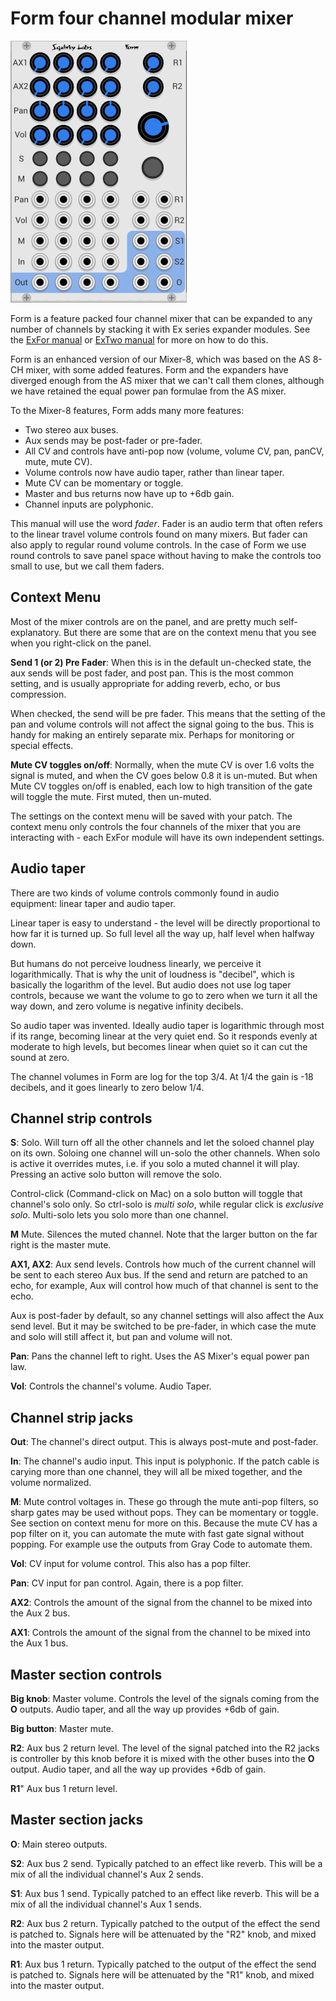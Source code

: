 # Form four channel modular mixer

![Form Panel](./form.png)

Form is a feature packed four channel mixer that can be expanded to any number of channels by stacking it with Ex series expander modules. See the [ExFor manual](./exfor.md) or [ExTwo manual](./extwo.md) for more on how to do this.

Form is an enhanced version of our Mixer-8, which was based on the AS 8-CH mixer, with some added features. Form and the expanders have diverged enough from the AS mixer that we can't call them clones, although we have retained the equal power pan formulae from the AS mixer.

To the Mixer-8 features, Form adds many more features:

* Two stereo aux buses.
* Aux sends may be post-fader or pre-fader.
* All CV and controls have anti-pop now (volume, volume CV, pan, panCV, mute, mute CV).
* Volume controls now have audio taper, rather than linear taper.
* Mute CV can be momentary or toggle.
* Master and bus returns now have up to +6db gain.
* Channel inputs are polyphonic.

This manual will use the word *fader*. Fader is an audio term that often refers to the linear travel volume controls found on many mixers. But fader can also apply to regular round volume controls. In the case of Form we use round controls to save panel space without having to make the controls too small to use, but we call them faders.

## Context Menu

Most of the mixer controls are on the panel, and are pretty much self-explanatory. But there are some that are on the context menu that you see when you right-click on the panel.

**Send 1 (or 2) Pre Fader**: When this is in the default un-checked state, the aux sends will be post fader, and post pan. This is the most common setting, and is usually appropriate for adding reverb, echo, or bus compression.

When checked, the send will be pre fader. This means that the setting of the pan and volume controls will not affect the signal going to the bus. This is handy for making an entirely separate mix. Perhaps for monitoring or special effects.

**Mute CV toggles on/off**: Normally, when the mute CV is over 1.6 volts the signal is muted, and when the CV goes below 0.8 it is un-muted. But when Mute CV toggles on/off is enabled, each low to high transition of the gate will toggle the mute. First muted, then un-muted.

The settings on the context menu will be saved with your patch. The context menu only controls the four channels of the mixer that you are interacting with - each ExFor module will have its own independent settings.

## Audio taper

There are two kinds of volume controls commonly found in audio equipment: linear taper and audio taper.

Linear taper is easy to understand - the level will be directly proportional to how far it is turned up. So full level all the way up, half level when halfway down.

But humans do not perceive loudness linearly, we perceive it  logarithmically. That is why the unit of loudness is "decibel", which is basically the logarithm of the level. But audio does not use log taper controls, because we want the volume to go to zero when we turn it all the way down, and zero volume is negative infinity decibels.

So audio taper was invented. Ideally audio taper is logarithmic through most if its range, becoming linear at the very quiet end. So it responds evenly at moderate to high levels, but becomes linear when quiet so it can cut the sound at zero.

The channel volumes in Form are log for the top 3/4. At 1/4 the gain is -18 decibels, and it goes linearly to zero below 1/4.

## Channel strip controls

**S**: Solo. Will turn off all the other channels and let the soloed channel play on its own. Soloing one channel will un-solo the other channels. When solo is active it overrides mutes, i.e. if you solo a muted channel it will play. Pressing an active solo button will remove the solo.

Control-click (Command-click on Mac) on a solo button will toggle that channel's solo only. So ctrl-solo is *multi solo*, while regular click is *exclusive solo*. Multi-solo lets you solo more than one channel.

**M** Mute. Silences the muted channel. Note that the larger button on the far right is the master mute.

**AX1, AX2**: Aux send levels. Controls how much of the current channel will be sent to each stereo Aux bus. If the send and return are patched to an echo, for example, Aux will control how much of that channel is sent to the echo.

Aux is post-fader by default, so any channel settings will also affect the Aux send level. But it may be switched to be pre-fader, in which case the mute and solo will still affect it, but pan and volume will not.

**Pan**: Pans the channel left to right. Uses the AS Mixer's equal power pan law.

**Vol**: Controls the channel's volume. Audio Taper.

## Channel strip jacks

**Out**: The channel's direct output. This is always post-mute and post-fader.

**In**: The channel's audio input. This input is polyphonic. If the patch cable is carying more than one channel, they will all be mixed together, and the volume normalized.

**M**: Mute control voltages in. These go through the mute anti-pop filters, so sharp gates may be used without pops. They can be momentary or toggle. See section on context menu for more on this. Because the mute CV has a pop filter on it, you can automate the mute with fast gate signal without popping. For example use the outputs from Gray Code to automate them.

**Vol**: CV input for volume control. This also has a pop filter.

**Pan**: CV input for pan control. Again, there is a pop filter.

**AX2**: Controls the amount of the signal from the channel to be mixed into the Aux 2 bus.

**AX1**: Controls the amount of the signal from the channel to be mixed into the Aux 1 bus.

## Master section controls

**Big knob**: Master volume. Controls the level of the signals coming from the **O** outputs. Audio taper, and all the way up provides +6db of gain.

**Big button**: Master mute.

**R2**: Aux bus 2 return level. The level of the signal patched into the R2 jacks is controller by this knob before it is mixed with the other buses into the **O** output.  Audio taper, and all the way up provides +6db of gain.

**R1**" Aux bus 1 return level.

## Master section jacks

**O**: Main stereo outputs.

**S2**: Aux bus 2 send. Typically patched to an effect like reverb. This will be a mix of all the individual channel's Aux 2 sends.

**S1**: Aux bus 1 send. Typically patched to an effect like reverb. This will be a mix of all the individual channel's Aux 1 sends.

**R2**: Aux bus 2 return. Typically patched to the output of the effect the send is patched to. Signals here will be attenuated by the "R2" knob, and mixed into the master output.

**R1**: Aux bus 1 return. Typically patched to the output of the effect the send is patched to. Signals here will be attenuated by the "R1" knob, and mixed into the master output.
